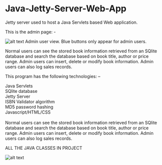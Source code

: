 # Java-Jetty-Server-Web-App
Jetty server used to host a Java Servlets based Web application.

This is the admin page: -

![alt text](https://kashif-ahmed.com//wp-content/uploads/2019/01/JettyProj3-1024x405.png)
Admin user view. Blue buttons only appear for admin users.

Normal users can see the stored book information retrieved from an SQlite database and search the database based on book title, author or price range. Admin users can insert, delete or modify book information. Admin users can also log sales records.

This program has the following technologies: –

Java Servlets<br>
SQlite database<br>
Jetty Server<br>
ISBN Validator algorithm<br>
MD5 password hashing<br>
Javascript/HTML/CSS<br><br>
Normal users can see the stored book information retrieved from an SQlite database and search the database based on book title, author or price range. Admin users can insert, delete or modify book information. Admin users can also log sales records.


ALL THE JAVA CLASSES IN PROJECT

![alt text](https://kashif-ahmed.com/wp-content/uploads/2019/01/jettyprojclasses-210x300.png)
